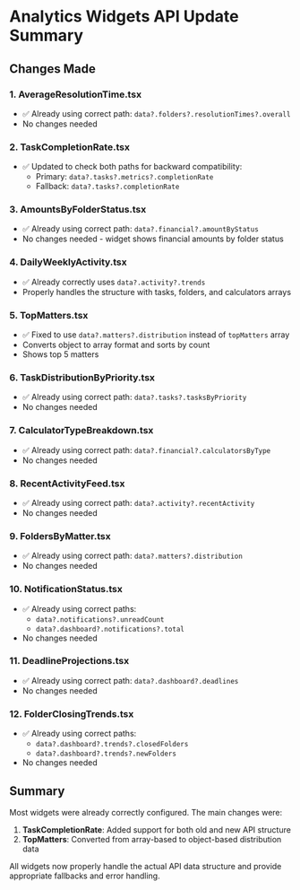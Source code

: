 # Analytics Widgets API Update Summary

## Changes Made

### 1. **AverageResolutionTime.tsx**

- ✅ Already using correct path: `data?.folders?.resolutionTimes?.overall`
- No changes needed

### 2. **TaskCompletionRate.tsx**

- ✅ Updated to check both paths for backward compatibility:
  - Primary: `data?.tasks?.metrics?.completionRate`
  - Fallback: `data?.tasks?.completionRate`

### 3. **AmountsByFolderStatus.tsx**

- ✅ Already using correct path: `data?.financial?.amountByStatus`
- No changes needed - widget shows financial amounts by folder status

### 4. **DailyWeeklyActivity.tsx**

- ✅ Already correctly uses `data?.activity?.trends`
- Properly handles the structure with tasks, folders, and calculators arrays

### 5. **TopMatters.tsx**

- ✅ Fixed to use `data?.matters?.distribution` instead of `topMatters` array
- Converts object to array format and sorts by count
- Shows top 5 matters

### 6. **TaskDistributionByPriority.tsx**

- ✅ Already using correct path: `data?.tasks?.tasksByPriority`
- No changes needed

### 7. **CalculatorTypeBreakdown.tsx**

- ✅ Already using correct path: `data?.financial?.calculatorsByType`
- No changes needed

### 8. **RecentActivityFeed.tsx**

- ✅ Already using correct path: `data?.activity?.recentActivity`
- No changes needed

### 9. **FoldersByMatter.tsx**

- ✅ Already using correct path: `data?.matters?.distribution`
- No changes needed

### 10. **NotificationStatus.tsx**

- ✅ Already using correct paths:
  - `data?.notifications?.unreadCount`
  - `data?.dashboard?.notifications?.total`
- No changes needed

### 11. **DeadlineProjections.tsx**

- ✅ Already using correct path: `data?.dashboard?.deadlines`
- No changes needed

### 12. **FolderClosingTrends.tsx**

- ✅ Already using correct paths:
  - `data?.dashboard?.trends?.closedFolders`
  - `data?.dashboard?.trends?.newFolders`
- No changes needed

## Summary

Most widgets were already correctly configured. The main changes were:

1. **TaskCompletionRate**: Added support for both old and new API structure
2. **TopMatters**: Converted from array-based to object-based distribution data

All widgets now properly handle the actual API data structure and provide appropriate fallbacks and error handling.
